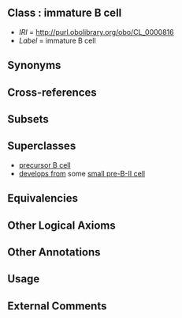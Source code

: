 
## Class : immature B cell

 * *IRI* = http://purl.obolibrary.org/obo/CL_0000816
 * *Label* = immature B cell

## Synonyms


## Cross-references


## Subsets


## Superclasses

 * [precursor B cell](../../CL/17/CL_0000817.md)
 * [develops from](../../RO/02/RO_0002202.md) some [small pre-B-II cell](../../CL/54/CL_0000954.md)

## Equivalencies


## Other Logical Axioms


## Other Annotations


## Usage


## External Comments

